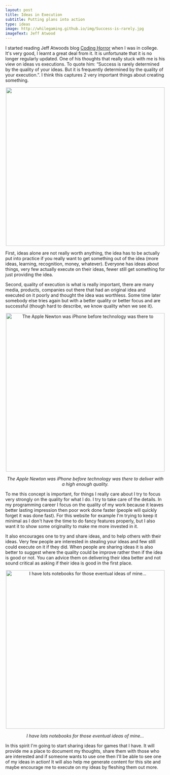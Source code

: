 ```yaml
---
layout: post
title: Ideas in Execution
subtitle: Putting plans into action
type: ideas
image: http://whilegaming.github.io/img/Success-is-rarely.jpg
imageText: Jeff Atwood
---
```


I started reading Jeff Atwoods blog [Coding Horror](www.codinghorror.com) when I was in
college. It's very good, I learnt a great deal from it. It is unfortunate
that it is no longer regularly updated. One of his thoughts that really
stuck with me is his view on ideas vs executions. To quote him: “Success is
rarely determined by the quality of your ideas. But it is frequently
determined by the quality of your execution.”. I think this captures 2 very
important things about creating something.

<p align="center">
<a href="http://whilegaming.github.io/img/Success-is-rarely.jpg"><img src="http://whilegaming.github.io/img/Success-is-rarely.jpg" alt="" width="500"></a>
</p>
<p align="center"><i></i></p>

First, ideas alone are not really worth anything, the idea has to be
actually put into practice if you really want to get something out of the
idea (more ideas, learning, recognition, money, whatever). Everyone has
ideas about things, very few actually execute on their ideas, fewer still
get something for just providing the idea.

Second, quality of execution is what is really important, there are many
media, products, companies out there that had an original idea and executed
on it poorly and thought the idea was worthless. Some time later somebody
else tries again but with a better quality or better focus and are
successful (though hard to describe, we know quality when we see it).

<p align="center">
<a href="http://whilegaming.github.io/img/newton.jpg"><img src="http://whilegaming.github.io/img/newton.jpg" alt=" The Apple Newton was iPhone before technology was there to" width="500"></a>
</p>
<p align="center"><i> The Apple Newton was iPhone before technology was there to deliver with a high enough quality.</i></p>

To me this concept is important, for things I really care about I try to
focus very strongly on the quality for what I do. I try to take care of the
details. In my programming career I focus on the quality of my work because
it leaves better lasting impression then poor work done faster (people will
quickly forget it was done fast). For this website for example I'm trying
to keep it minimal as I don't have the time to do fancy features properly,
but I also want it to show some originality to make me more invested in it.

It also encourages one to try and share ideas, and to help others with
their ideas. Very few people are interested in stealing your ideas and few
still could execute on it if they did. When people are sharing ideas it is
also better to suggest where the quality could be improve rather then if
the idea is good or not. You can advice them on delivering their idea
better and not sound critical as asking if their idea is good in the first
place.

<p align="center">
<a href="http://whilegaming.github.io/img/notebooks.JPG"><img src="http://whilegaming.github.io/img/notebooks.JPG" alt=" I have lots notebooks for those eventual ideas of mine..." width="500"></a>
</p>
<p align="center"><i> I have lots notebooks for those eventual ideas of mine...</i></p>

In this spirit I'm going to start sharing ideas for games that I have. It
will provide me a place to document my thoughts, share them with those who
are interested and if someone wants to use one then I'll be able to see one
of my ideas in action! It will also help me generate content for this site
and maybe encourage me to execute on my ideas by fleshing them out more.
